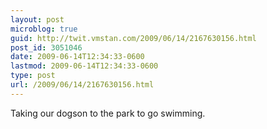 ```yaml
---
layout: post
microblog: true
guid: http://twit.vmstan.com/2009/06/14/2167630156.html
post_id: 3051046
date: 2009-06-14T12:34:33-0600
lastmod: 2009-06-14T12:34:33-0600
type: post
url: /2009/06/14/2167630156.html
---
```

Taking our dogson to the park to go swimming.
